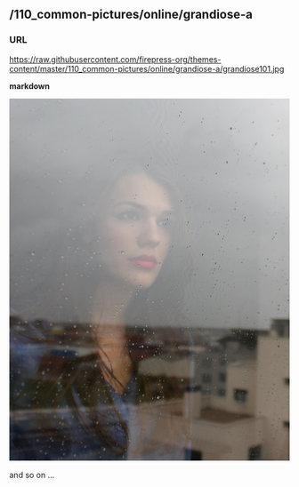 ## /110_common-pictures/online/grandiose-a

### URL

https://raw.githubusercontent.com/firepress-org/themes-content/master/110_common-pictures/online/grandiose-a/grandiose101.jpg

**markdown**

![grandiose101.jpg](https://raw.githubusercontent.com/firepress-org/themes-content/master/110_common-pictures/online/grandiose-a/grandiose101.jpg)

and so on ...